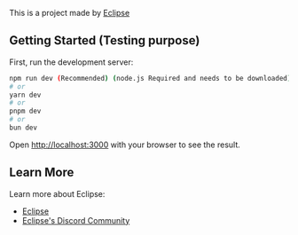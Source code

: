 This is a project made by [Eclipse](https://eclipse-designs.net)

## Getting Started (Testing purpose)

First, run the development server:

```bash
npm run dev (Recommended) (node.js Required and needs to be downloaded)
# or
yarn dev
# or
pnpm dev
# or
bun dev
```

Open [http://localhost:3000](http://localhost:3000) with your browser to see the result.

## Learn More

Learn more about Eclipse:

- [Eclipse](https:/eclipse-designs.net)
- [Eclipse's Discord Community](https://discord.com/)
